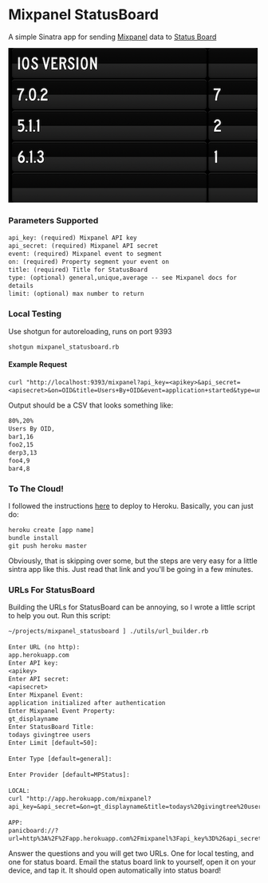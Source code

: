 Mixpanel StatusBoard
====================

A simple Sinatra app for sending [Mixpanel](https://mixpanel.com/docs/api-documentation/data-export-api#segmentation-default) data to [Status Board](http://panic.com/statusboard/)

![Screenshot](example.png "Screenshot") 

### Parameters Supported

```
api_key: (required) Mixpanel API key
api_secret: (required) Mixpanel API secret
event: (required) Mixpanel event to segment
on: (required) Property segment your event on
title: (required) Title for StatusBoard
type: (optional) general,unique,average -- see Mixpanel docs for details
limit: (optional) max number to return
```

### Local Testing

Use shotgun for autoreloading, runs on port 9393
```
shotgun mixpanel_statusboard.rb
```

#### Example Request

```
curl "http://localhost:9393/mixpanel?api_key=<apikey>&api_secret=<apisecret>&on=OID&title=Users+By+OID&event=application+started&type=unique"
```

Output should be a CSV that looks something like:

```
80%,20%
Users By OID,
bar1,16
foo2,15
derp3,13
foo4,9
bar4,8
```

### To The Cloud!

I followed the instructions [here](https://devcenter.heroku.com/articles/getting-started-with-ruby) to deploy to Heroku.  Basically, you can just do:

```
heroku create [app name]
bundle install
git push heroku master
```

Obviously, that is skipping over some, but the steps are very easy for a little sintra app like this.  Just read that link and you'll be going in a few minutes.

### URLs For StatusBoard
Building the URLs for StatusBoard can be annoying, so I wrote a little script to help you out.  Run this script:

```
~/projects/mixpanel_statusboard ] ./utils/url_builder.rb               

Enter URL (no http): 
app.herokuapp.com
Enter API key: 
<apikey>
Enter API secret: 
<apisecret>
Enter Mixpanel Event: 
application initialized after authentication
Enter Mixpanel Event Property: 
gt_displayname
Enter StatusBoard Title: 
todays givingtree users
Enter Limit [default=50]: 

Enter Type [default=general]: 

Enter Provider [default=MPStatus]: 

LOCAL:
curl "http://app.herokuapp.com/mixpanel?api_key=&api_secret=&on=gt_displayname&title=todays%20givingtree%20users&event=application%20initialized%20after%20authentication&type=general&limit=50"

APP:
panicboard://?url=http%3A%2F%2Fapp.herokuapp.com%2Fmixpanel%3Fapi_key%3D%26api_secret%3D%26on%3Dgt_displayname%26title%3Dtodays%2520givingtree%2520users%26event%3Dapplication%2520initialized%2520after%2520authentication%26type%3Dgeneral%26limit%3D50&panel=table&sourceDisplayName=MPStatus
```

Answer the questions and you will get two URLs.  One for local testing, and one for status board.  Email the status board link to yourself, open it on your device, and tap it.  It should open automatically into status board!

